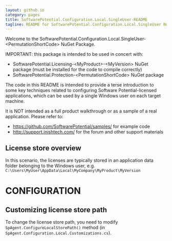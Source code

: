```yaml
---
layout: github.io
category: pages
title: SoftwarePotential.Configuration.Local.SingleUser-README
tagline: README for SoftwarePotential.Configuration.Local.SingleUser NuGet package from Software Potential
---
```


Welcome to the SoftwarePotential.Configuration.Local.SingleUser-&lt;PermutationShortCode&gt; NuGet Package.

IMPORTANT: this package is intended to be used in concert with:

* SoftwarePotential.Licensing-&lt;MyProduct&gt;-&lt;MyVersion&gt; NuGet package (must be installed for the code to compile correctly)
* SoftwarePotential.Protection-&lt;PermutationShortCode&gt; NuGet package

The code in this README is intended to provide a terse introduction to some key techniques related to configuring Software Potential-licensed applications, which can be used by a single Windows user on each target machine.  

It is NOT intended as a full product walkthrough or as a sample of a real application. Please refer to:

- <https://github.com/SoftwarePotential/samples/> for example code
- <http://support.inishtech.com/> for the forum and other support materials

License store overview
----------------------------------
In this scenario, the licenses are typically stored in an application data folder belonging to the Windows user, e.g. ``C:\Users\MyUser\AppData\Local\MyCompany\MyProduct\MyVersion``

CONFIGURATION
==============

Customizing license store path
-------------------------------
To change the license store path, you need to modify `SpAgent.ConfigureLocalStorePath()` method (in `SpAgent.Configuration.Local.Customizations.cs`).
